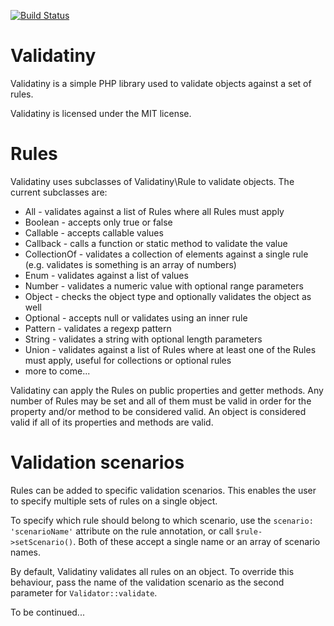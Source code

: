 [![Build Status](https://travis-ci.org/bugadani/Validatiny.svg?branch=master)](https://travis-ci.org/bugadani/Validatiny)

Validatiny
========
Validatiny is a simple PHP library used to validate objects against a set of rules.

Validatiny is licensed under the MIT license.

Rules
========
Validatiny uses subclasses of Validatiny\Rule to validate objects. The current subclasses are:
 * All - validates against a list of Rules where all Rules must apply
 * Boolean - accepts only true or false
 * Callable - accepts callable values
 * Callback - calls a function or static method to validate the value
 * CollectionOf - validates a collection of elements against a single rule (e.g. validates is something is an array of numbers)
 * Enum - validates against a list of values
 * Number - validates a numeric value with optional range parameters
 * Object - checks the object type and optionally validates the object as well
 * Optional - accepts null or validates using an inner rule
 * Pattern - validates a regexp pattern
 * String - validates a string with optional length parameters
 * Union - validates against a list of Rules where at least one of the Rules must apply, useful for collections or optional rules
 * more to come...

Validatiny can apply the Rules on public properties and getter methods. Any number of Rules may be set and all of them
 must be valid in order for the property and/or method to be considered valid. An object is considered valid if all of
 its properties and methods are valid.

Validation scenarios
========
Rules can be added to specific validation scenarios. This enables the user to specify multiple sets of rules on
a single object.

To specify which rule should belong to which scenario, use the `scenario: 'scenarioName'` attribute on the rule
annotation, or call `$rule->setScenario()`. Both of these accept a single name or an array of scenario names.

By default, Validatiny validates all rules on an object. To override this behaviour, pass the name of the validation
scenario as the second parameter for `Validator::validate`.

To be continued...